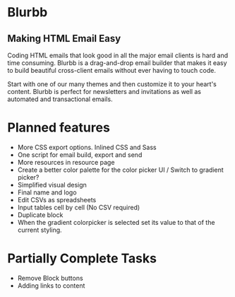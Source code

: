 Blurbb
======

Making HTML Email Easy
----------------------

Coding HTML emails that look good in all the major email clients is hard and time consuming. Blurbb is a drag-and-drop email builder that makes it easy to build beautiful cross-client emails without ever having to touch code.

Start with one of our many themes and then customize it to your heart's content. Blurbb is perfect for newsletters and invitations as well as automated and transactional emails.



Planned features
================

- More CSS export options. Inlined CSS and Sass
- One script for email build, export and send
- More resources in resource page
- Create a better color palette for the color picker UI / Switch to gradient picker?
- Simplified visual design
- Final name and logo
- Edit CSVs as spreadsheets
- Input tables cell by cell (No CSV required)
- Duplicate block
- When the gradient colorpicker is selected set its value to that of the current styling.


Partially Complete Tasks
========================

- Remove Block buttons
- Adding links to content
